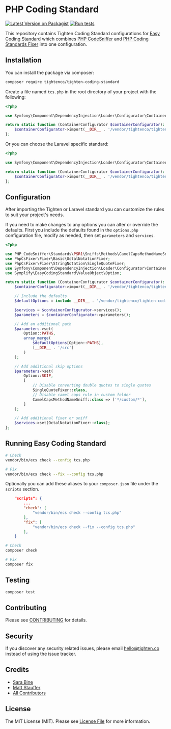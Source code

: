# PHP Coding Standard

[![Latest Version on Packagist](https://img.shields.io/packagist/v/tightenco/tighten-coding-standard.svg?style=flat-square)](https://packagist.org/packages/tightenco/tighten-coding-standard)
[![Run tests](https://github.com/tighten/tighten-coding-standard/workflows/Run%20tests/badge.svg?branch=main)](https://github.com/tighten/tighten-coding-standard/actions?query=workflow%3A%22Run+tests%22)


This repository contains Tighten Coding Standard configurations for [Easy Coding Standard](https://github.com/symplify/easy-coding-standard) which combines [PHP CodeSniffer](https://github.com/squizlabs/PHP_CodeSniffer) and [PHP Coding Standards Fixer](https://github.com/FriendsOfPHP/PHP-CS-Fixer) into one configuration.

## Installation

You can install the package via composer:

```bash
composer require tightenco/tighten-coding-standard
```

Create a file named `tcs.php` in the root directory of your project with the following:

```php
<?php

use Symfony\Component\DependencyInjection\Loader\Configurator\ContainerConfigurator;

return static function (ContainerConfigurator $containerConfigurator): void {
    $containerConfigurator->import(__DIR__ . '/vendor/tightenco/tighten-coding-standard/config/tighten.php');
};
```

Or you can choose the Laravel specific standard:

```php
<?php

use Symfony\Component\DependencyInjection\Loader\Configurator\ContainerConfigurator;

return static function (ContainerConfigurator $containerConfigurator): void {
    $containerConfigurator->import(__DIR__ . '/vendor/tightenco/tighten-coding-standard/config/laravel.php');
};
```

## Configuration

After importing the Tighten or Laravel standard you can customize the rules to suit your project's needs.

If you need to make changes to any options you can alter or override the defaults. First you include the defaults found in the `options.php` configuration file, modify as needed, then set `parameters` and `services`.

```php
<?php

use PHP_CodeSniffer\Standards\PSR1\Sniffs\Methods\CamelCapsMethodNameSniff;
use PhpCsFixer\Fixer\Basic\OctalNotationFixer;
use PhpCsFixer\Fixer\StringNotation\SingleQuoteFixer;
use Symfony\Component\DependencyInjection\Loader\Configurator\ContainerConfigurator;
use Symplify\EasyCodingStandard\ValueObject\Option;

return static function (ContainerConfigurator $containerConfigurator): void {
    $containerConfigurator->import(__DIR__ . '/vendor/tightenco/tighten-coding-standard/config/tighten.php');

    // Include the defaults
    $defaultOptions = include __DIR__ . '/vendor/tightenco/tighten-coding-standard/config/options.php';

    $services = $containerConfigurator->services();
    $parameters = $containerConfigurator->parameters();

    // Add an additional path
    $parameters->set(
        Option::PATHS,
        array_merge(
            $defaultOptions[Option::PATHS],
            [__DIR__ . '/src']
        )
    );

    // Add additional skip options
    $parameters->set(
        Option::SKIP,
        [
            // Disable converting double quotes to single quotes
            SingleQuoteFixer::class,
            // Disable camel caps rule in custom folder
            CamelCapsMethodNameSniff::class => ['*/custom/*'],
        ]
    );

    // Add additional fixer or sniff
    $services->set(OctalNotationFixer::class);
};
```

## Running Easy Coding Standard

```bash
# Check
vendor/bin/ecs check --config tcs.php

# Fix
vendor/bin/ecs check --fix --config tcs.php
```

Optionally you can add these aliases to your `composer.json` file under the `scripts` section.

```json
    "scripts": {
        ...
        "check": [
            "vendor/bin/ecs check --config tcs.php"
        ],
        "fix": [
            "vendor/bin/ecs check --fix --config tcs.php"
        ],
    }
```

```bash
# Check
composer check

# Fix
composer fix
```

## Testing

```bash
composer test
```

## Contributing

Please see [CONTRIBUTING](CONTRIBUTING.md) for details.

## Security

If you discover any security related issues, please email hello@tighten.co instead of using the issue tracker.

## Credits

- [Sara Bine](https://github.com/sbine)
- [Matt Stauffer](https://github.com/mattstauffer)
- [All Contributors](../../contributors)

## License

The MIT License (MIT). Please see [License File](LICENSE.md) for more information.
